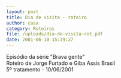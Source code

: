 ```yaml
---
layout: post
title: Dia de visita - roteiro
author: casa
category: Roteiros
file: /uploads/dia-de-visita-rot.pdf
date: 2001-06-10 15:39:27
---
```

Episódio da série "Brava gente"\
Roteiro de Jorge Furtado e Giba Assis Brasil\
5º tratamento - 10/06/2001